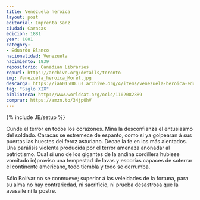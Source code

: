 ```yaml
---
title: Venezuela heroica
layout: post
editorial: Imprenta Sanz
ciudad: Caracas
edicion: 1881
year: 1881
category:
- Eduardo Blanco
nacionalidad: Venezuela
nacimiento: 1839 
repositorio: Canadian Libraries
repurl: https://archive.org/details/toronto
img: Venezuela_heroica_Morel.jpg
descarga: https://ia601500.us.archive.org/4/items/venezuela-heroica-eduardo-blanco/Venezuela%20heroica%20-%20Eduardo%20Blanco.pdf
tag: "Siglo XIX"
biblioteca: http://www.worldcat.org/oclc/1102082889
comprar: https://amzn.to/34jpOhV
---
```

{% include JB/setup %}
 
Cunde el terror en todos los corazones. Mina la desconfianza el entusiasmo del soldado. Caracas se estremece de espanto, como si ya golpearan á sus puertas las huestes del feroz asturiano. Decae la fe en los más alentados. Una parálisis violenta producida por el terror amenaza anonadar al patriotismo. Cual si uno de los gigantes de la andina cordillera hubiese vomitado in)proviso una tempestad de lavas y escorias capaces de soterrar el continente americano, todo tiembla y todo se derrumba. 
 
Sólo Bolívar no se conmueve; superior á las veleidades de la fortuna, para su alma no hay contrariedad, ni sacrificio, ni prueba desastrosa que la avasalle ni la postre.

